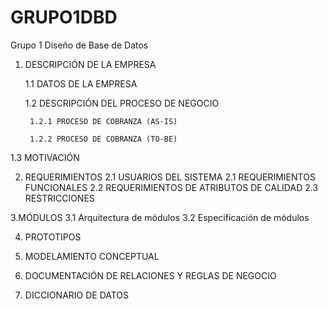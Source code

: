 # GRUPO1DBD
Grupo 1 Diseño de Base de Datos 

1. DESCRIPCIÓN DE LA EMPRESA
	
	1.1 DATOS DE LA EMPRESA	

	1.2 DESCRIPCIÓN DEL PROCESO DE NEGOCIO 	

		1.2.1 PROCESO DE COBRANZA (AS-IS)
	
		1.2.2 PROCESO DE COBRANZA (TO-BE)
	
1.3 MOTIVACIÓN

2. REQUERIMIENTOS
	2.1 USUARIOS DEL SISTEMA 
	2.1 REQUERIMIENTOS FUNCIONALES
	2.2 REQUERIMIENTOS DE ATRIBUTOS DE CALIDAD
	2.3 RESTRICCIONES 

3.MÓDULOS
	3.1 Arquitectura de módulos
	3.2 Especificación de módulos

4. PROTOTIPOS

5. MODELAMIENTO CONCEPTUAL

6. DOCUMENTACIÓN DE RELACIONES Y REGLAS DE NEGOCIO

7. DICCIONARIO DE DATOS
